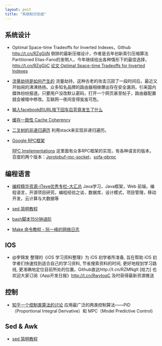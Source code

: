 ```yaml
---
layout: post
title: "系统知识总结"
---
```


## 系统设计

- Optimal Space-time Tradeoffs for Inverted Indexes，Github http://t.cn/RZgGiiN 倒排的最新压缩设计，作者是去年创新索引压缩算法Partitioned Elias-Fano的发明人，今年继续给出各种情形下的最佳选择，http://t.cn/RZgGiiC [论文 Optimal Space-time Tradeoffs for Inverted Indexes](http://www.di.unipi.it/~ottavian/files/wsdm15_index.pdf)

- [流量劫持是如何产生的](http://fex.baidu.com/blog/2014/04/traffic-hijack/) 流量劫持，这种古老的攻击沉寂了一段时间后，最近又开始闹的沸沸扬扬。众多知名品牌的路由器相继爆出存在安全漏洞，引来国内媒体纷纷报道。只要用户没改默认密码，打开一个网页甚至帖子，路由器配置就会被暗中修改。互联网一夜间变得岌岌可危。

- [输入facebook的URL按下回车后究竟发生了什么](http://network.51cto.com/art/201103/252335.htm)

- [缓存一致性 Cache Coherency](http://www.infoq.com/cn/articles/cache-coherency-primer)

- [二叉树的非递归遍历](http://www.cnblogs.com/dolphin0520/archive/2011/08/25/2153720.html) 利用stack来实现非递归遍历。

- [Google RPC框架](http://www.grpc.io/)

  [RPC Implementations](https://github.com/google/protobuf/wiki/Third-Party-Add-ons) 这里面有众多RPC框架的实现，有各种语言的版本。
  百度的两个版本：[Jprotobuf-rpc-socket](https://github.com/Baidu-ecom/Jprotobuf-rpc-socket)，[sofa-pbrpc](https://github.com/BaiduPS/sofa-pbrpc)


## 编程语言

- [编程精华资源-ITeye优秀专栏-大汇总](http://www.iteye.com/magazines/130)
Java学习，Java框架，Web 前端，编程语言，开源项目研究，编程经验之谈，数据库，设计模式，项目管理，移动开发，云计算与大数据等

- [sed 简明教程](http://coolshell.cn/articles/9104.html)

- [bash脚本15分钟进阶](http://www.vaikan.com/bash-scripting/)

- [Make 命令教程 - 阮一峰的网络日志](http://www.ruanyifeng.com/blog/2015/02/make.html)

## IOS
- @李锦发 整理的《iOS 学习资料整理》为 iOS 初学者所准备, 旨在帮助 iOS 初学者们快速找到适合自己的学习资料, 节省搜索资料的时间, 更好地规划学习路线, 更准确地定位目前所处的位置。Github直达http://t.cn/RZMNgIt [给力] 也欢迎大家订阅《App开发日报》http://t.cn/RwytoqC 及时获得最新资源推送


## 控制

- [知乎一个控制类算法的讨论](http://www.zhihu.com/question/26944678) 应用最广泛的两类控制算法——PID （Proportional Integral Derivative）和 MPC（Model Predictive Control)

## Sed & Awk

- [sed 简明教程](http://coolshell.cn/articles/9104.html)
